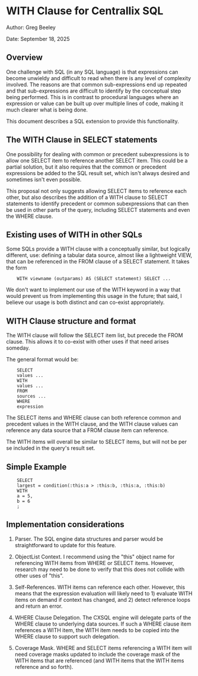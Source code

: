 # WITH Clause for Centrallix SQL

Author:	Greg Beeley

Date:	September 18, 2025

## Overview

One challenge with SQL (in any SQL language) is that expressions can become unwieldy and difficult to read when there is any level of complexity involved.  The reasons are that common sub-expressions end up repeated and that sub-expressions are difficult to identify by the conceptual step being performed.  This is in contrast to procedural languages where an expression or value can be built up over multiple lines of code, making it much clearer what is being done.

This document describes a SQL extension to provide this functionality.

## The WITH Clause in SELECT statements

One possibility for dealing with common or precedent subexpressions is to allow one SELECT item to reference another SELECT item.  This could be a partial solution, but it also requires that the common or precedent expressions be added to the SQL result set, which isn't always desired and sometimes isn't even possible.

This proposal not only suggests allowing SELECT items to reference each other, but also describes the addition of a WITH clause to SELECT statements to identify precedent or common subexpressions that can then be used in other parts of the query, including SELECT statements and even the WHERE clause.

## Existing uses of WITH in other SQLs

Some SQLs provide a WITH clause with a conceptually similar, but logically different, use: defining a tabular data source, almost like a lightweight VIEW, that can be referenced in the FROM clause of a SELECT statement.  It takes the form

```
    WITH viewname (outparams) AS (SELECT statement) SELECT ...
```

We don't want to implement our use of the WITH keyword in a way that would prevent us from implementing this usage in the future; that said, I believe our usage is both distinct and can co-exist appropriately.

## WITH Clause structure and format

The WITH clause will follow the SELECT item list, but precede the FROM clause.  This allows it to co-exist with other uses if that need arises someday.

The general format would be:

```
    SELECT
	values ...
    WITH
	values ...
    FROM
	sources ...
    WHERE
	expression
```

The SELECT items and WHERE clause can both reference common and precedent values in the WITH clause, and the WITH clause values can reference any data source that a FROM clause item can reference.

The WITH items will overall be similar to SELECT items, but will not be per se included in the query's result set.

## Simple Example

```
    SELECT
	largest = condition(:this:a > :this:b, :this:a, :this:b)
    WITH
	a = 5,
	b = 6
    ;
```

## Implementation considerations

1.	Parser.  The SQL engine data structures and parser would be straightforward to update for this feature.

2.	ObjectList Context.  I recommend using the "this" object name for referencing WITH items from WHERE or SELECT items.  However, research may need to be done to verify that this does not collide with other uses of "this".

3.	Self-References.  WITH items can reference each other.  However, this means that the expression evaluation will likely need to 1) evaluate WITH items on demand if context has changed, and 2) detect reference loops and return an error.

4.	WHERE Clause Delegation.  The CXSQL engine will delegate parts of the WHERE clause to underlying data sources.  If such a WHERE clause item references a WITH item, the WITH item needs to be copied into the WHERE clause to support such delegation.

5.	Coverage Mask.  WHERE and SELECT items referencing a WITH item will need coverage masks updated to include the coverage mask of the WITH items that are referenced (and WITH items that the WITH items reference and so forth).
